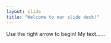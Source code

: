 ```yaml
---
layout: slide
title: "Welcome to our slide deck!"
---
```


Use the right arrow to begin!
My text......
